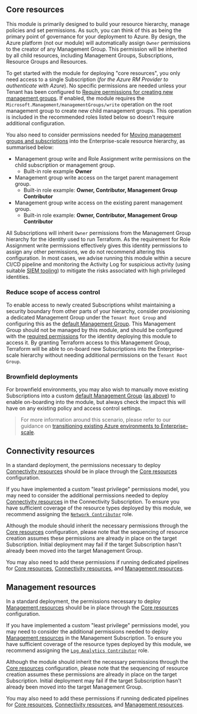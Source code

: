 ## Core resources

This module is primarily designed to build your resource hierarchy, manage policies and set permissions.
As such, you can think of this as being the primary point of governance for your deployment to Azure.
By design, the Azure platform (not our module) will automatically assign `Owner` permissions to the creator of any Management Group.
This permission will be inherited by all child resources, including Management Groups, Subscriptions, Resource Groups and Resources.

To get started with the module for deploying "core resources", you only need access to a single Subscription (*for the Azure RM Provider to authenticate with Azure*).
No specific permissions are needed unless your Tenant has been configured to [Require permissions for creating new management groups][azure_hierarchy_require_authorization].
If enabled, the module requires the `Microsoft.Management/managementGroups/write` operation on the root management group to create new child management groups.
This operation is included in the recommended roles listed below so doesn't require additional configuration.

You also need to consider permissions needed for [Moving management groups and subscriptions][azure_hierarchy_moving] into the Enterprise-scale resource hierarchy, as summarised below:

- Management group write and Role Assignment write permissions on the child subscription or management group.
  - Built-in role example **Owner**
- Management group write access on the target parent management group.
  - Built-in role example: **Owner, Contributor, Management Group Contributor**
- Management group write access on the existing parent management group.
  - Built-in role example: **Owner, Contributor, Management Group Contributor**

All Subscriptions will inherit `Owner` permissions from the Management Group hierarchy for the identity used to run Terraform.
As the requirement for Role Assignment write permissions effectively gives this identity permissions to assign any other permissions, we do not recommend altering this configuration.
In most cases, we advise running this module within a secure CI/CD pipeline and monitoring the Activity Log for suspicious activity (using suitable [SIEM tooling][azure_sentinel]) to mitigate the risks associated with high privileged identities.

### Reduce scope of access control

To enable access to newly created Subscriptions whilst maintaining a security boundary from other parts of your hierarchy, consider provisioning a dedicated Management Group under the `Tenant Root Group` and configuring this as the [default Management Group][azure_hierarchy_set_default].
This Management Group should not be managed by this module, and should be configured with the [required permissions](#core-resources) for the identity deploying this module to access it.
By granting Terraform access to this Management Group, Terraform will be able to on-board new Subscriptions into the Enterprise-scale hierarchy without needing additional permissions on the `Tenant Root Group`.

### Brownfield deployments

For brownfield environments, you may also wish to manually move existing Subscriptions into a custom [default Management Group][azure_hierarchy_set_default] ([as above](#reduce-scope-of-access-control)) to enable on-boarding into the module, but always check the impact this will have on any existing policy and access control settings.

> For more information around this scenario, please refer to our guidance on [transitioning existing Azure environments to Enterprise-scale][azure_transition].

## Connectivity resources

In a standard deployment, the permissions necessary to deploy [Connectivity resources](#connectivity-resources) should be in place through the [Core resources](#core-resources) configuration.

If you have implemented a custom "least privilege" permissions model, you may need to consider the additional permissions needed to deploy [Connectivity resources](#connectivity-resources) in the Connectivity Subscription.
To ensure you have sufficient coverage of the resource types deployed by this module, we recommend assigning the [`Network Contributor`][azure_network_contributor] role.

Although the module should inherit the necessary permissions through the [Core resources](#core-resources) configuration, please note that the sequencing of resource creation assumes these permissions are already in place on the target Subscription.
Initial deployment may fail if the target Subscription hasn't already been moved into the target Management Group.

You may also need to add these permissions if running dedicated pipelines for [Core resources](#core-resources), [Connectivity resources](#connectivity-resources), and [Management resources](#management-resources).

## Management resources

In a standard deployment, the permissions necessary to deploy [Management resources](#management-resources) should be in place through the [Core resources](#core-resources) configuration.

If you have implemented a custom "least privilege" permissions model, you may need to consider the additional permissions needed to deploy [Management resources](#management-resources) in the Management Subscription.
To ensure you have sufficient coverage of the resource types deployed by this module, we recommend assigning the [`Log Analytics Contributor`][azure_log_analytics_contributor] role.

Although the module should inherit the necessary permissions through the [Core resources](#core-resources) configuration, please note that the sequencing of resource creation assumes these permissions are already in place on the target Subscription.
Initial deployment may fail if the target Subscription hasn't already been moved into the target Management Group.

You may also need to add these permissions if running dedicated pipelines for [Core resources](#core-resources), [Connectivity resources](#connectivity-resources), and [Management resources](#management-resources).


 [//]: # (************************)
 [//]: # (INSERT LINK LABELS BELOW)
 [//]: # (************************)

[azure_hierarchy_require_authorization]: https://docs.microsoft.com/en-us/azure/governance/management-groups/how-to/protect-resource-hierarchy#setting---require-authorization "Azure Hierarchy - Setting - Require authorization"
[azure_hierarchy_set_default]:           https://docs.microsoft.com/en-us/azure/governance/management-groups/how-to/protect-resource-hierarchy#setting---default-management-group "Setting a default Management Group"
[azure_hierarchy_moving]:                https://docs.microsoft.com/en-us/azure/governance/management-groups/overview#moving-management-groups-and-subscriptions "Moving management groups and subscriptions"
[azure_transition]:                      https://docs.microsoft.com/en-us/azure/cloud-adoption-framework/ready/enterprise-scale/transition "Transition existing Azure environments to enterprise-scale"
[azure_sentinel]:                        https://azure.microsoft.com/en-gb/services/azure-sentinel/ "Azure Sentinel - Intelligent security analytics for your entire enterprise."
[azure_network_contributor]:             https://docs.microsoft.com/en-us/azure/role-based-access-control/built-in-roles#network-contributor "Azure built-in roles # Network Contributor"
[azure_log_analytics_contributor]:       https://docs.microsoft.com/en-us/azure/role-based-access-control/built-in-roles#log-analytics-contributor "Azure built-in roles # Log Analytics Contributor"